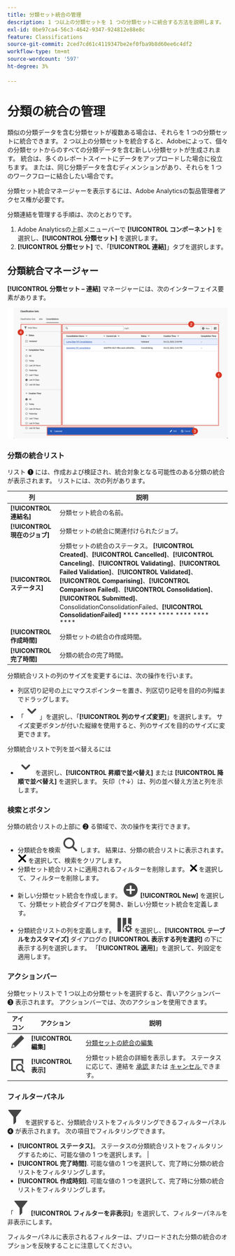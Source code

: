 ```yaml
---
title: 分類セット統合の管理
description: 1 つ以上の分類セットを 1 つの分類セットに統合する方法を説明します。
exl-id: 0be97ca4-56c3-4642-9347-924812e88e8c
feature: Classifications
source-git-commit: 2ced7cd61c4119347be2ef0fba9b8d60ee6c4df2
workflow-type: tm+mt
source-wordcount: '597'
ht-degree: 3%

---
```


# 分類の統合の管理

類似の分類データを含む分類セットが複数ある場合は、それらを 1 つの分類セットに統合できます。 2 つ以上の分類セットを統合すると、Adobeによって、個々の分類セットからのすべての分類データを含む新しい分類セットが生成されます。 統合は、多くのレポートスイートにデータをアップロードした場合に役立ちます。 または、同じ分類データを含むディメンションがあり、それらを 1 つのワークフローに結合したい場合です。

分類セット統合マネージャーを表示するには、Adobe Analyticsの製品管理者アクセス権が必要です。



分類連結を管理する手順は、次のとおりです。

1. Adobe Analyticsの上部メニューバーで **[!UICONTROL コンポーネント]** を選択し、**[!UICONTROL 分類セット]** を選択します。
1. **[!UICONTROL 分類セット]** で、「**[!UICONTROL 連結]**」タブを選択します。


## 分類統合マネージャー

**[!UICONTROL 分類セット – 連結]** マネージャーには、次のインターフェイス要素があります。

![ 分類セット – 連結マネージャー ](assets/classifications-sets-consolidations.png)



### 分類の統合リスト

リスト ➊ には、作成および検証され、統合対象となる可能性のある分類の統合が表示されます。 リストには、次の列があります。

| 列 | 説明 |
|---|---|
| **[!UICONTROL 連結名]** | 分類セット統合の名前。 |
| **[!UICONTROL 現在のジョブ]** | 分類セットの統合に関連付けられたジョブ。 |
| **[!UICONTROL ステータス]** | 分類セットの統合のステータス。 **[!UICONTROL Created]**、**[!UICONTROL Cancelled]**、**[!UICONTROL Canceling]**、**[!UICONTROL Validating]**、**[!UICONTROL Failed Validation]**、**[!UICONTROL Validated]**、**[!UICONTROL Comparising]**、**[!UICONTROL Comparison Failed]**、**[!UICONTROL Consolidation]**、**[!UICONTROL Submitted]**、ConsolidationConsolidationFailed、**[!UICONTROL ConsolidationFailed]** **** **** **** **** **** **** |
| **[!UICONTROL 作成時間]** | 分類セットの統合の作成時間。 |
| **[!UICONTROL 完了時間]** | 分類の統合の完了時間。 |


分類統合リストの列のサイズを変更するには、次の操作を行います。

* 列区切り記号の上にマウスポインターを置き、列区切り記号を目的の列幅までドラッグします。
* 「![ 山形の下 ](/help/assets/icons/ChevronDown.svg)」を選択し、「**[!UICONTROL 列のサイズ変更]**」を選択します。 サイズ変更ボタンが付いた縦線を使用すると、列のサイズを目的のサイズに変更できます。

分類統合リストで列を並べ替えるには

* ![ChevronDown](/help/assets/icons/ChevronDown.svg) を選択し、**[!UICONTROL 昇順で並べ替え]** または **[!UICONTROL 降順で並べ替え]** を選択します。 矢印（↑↓）は、列の並べ替え方法と列を示します。

### 検索とボタン

分類の統合リストの上部に ➋ る領域で、次の操作を実行できます。

* 分類統合を検索 ![ 検索 ](/help/assets/icons/Search.svg) します。 結果は、分類の統合リストに表示されます。 ![CrossSize200](/help/assets/icons/CrossSize200.svg) を選択して、検索をクリアします。
* 分類セット統合リストに適用されるフィルターを削除します。 ![CrossSize100](/help/assets/icons/CrossSize100.svg) を選択して、フィルターを削除します。
* 新しい分類セット統合を作成します。 ![AddCircle](/help/assets/icons/AddCircle.svg) **[!UICONTROL New]** を選択して、分類セット統合ダイアログを開き、新しい分類セット統合を定義します。
* 分類統合リストの列を定義します。 ![ColumnSetting](/help/assets/icons/ColumnSetting.svg) を選択し、**[!UICONTROL テーブルをカスタマイズ]** ダイアログの **[!UICONTROL 表示する列を選択]** の下に表示する列を選択します。 「**[!UICONTROL 適用]**」を選択して、列設定を適用します。


### アクションバー

分類セットリストで 1 つ以上の分類セットを選択すると、青いアクションバー ➌ 表示されます。 アクションバーでは、次のアクションを使用できます。

| アイコン | アクション | 説明 |
|---|---|---|
| ![編集](/help/assets/icons/Edit.svg) | **[!UICONTROL 編集]** | [ 分類セットの統合の編集 ](process.md#edit-a-consolidation) |
| ![ViewDetail](/help/assets/icons/ViewDetail.svg) | **[!UICONTROL 表示]** | 分類セット統合の詳細を表示します。 ステータスに応じて、連結を [ 承認 ](process.md#approve) または [ キャンセル ](process.md#cancel) できます。 |


### フィルターパネル

![ フィルター ](/help/assets/icons/Filter.svg) を選択すると、分類統合リストをフィルタリングできるフィルターパネル ➍ が表示されます。 次の項目でフィルタリングできます。

* **[!UICONTROL ステータス]**。 ステータスの分類統合リストをフィルタリングするために、可能な値の 1 つを選択します。 |
* **[!UICONTROL 完了時間]**. 可能な値の 1 つを選択して、完了時に分類の統合リストをフィルタリングします。
* **[!UICONTROL 作成時刻]**. 可能な値の 1 つを選択して、完了時に分類の統合リストをフィルタリングします。


「![ フィルター ](/help/assets/icons/Filter.svg) **[!UICONTROL フィルターを非表示]**」を選択して、フィルターパネルを非表示にします。

フィルターパネルに表示されるフィルターは、プリロードされた分類の統合のオプションを反映することに注意してください。


<!--

**[!UICONTROL Components]** > **[!UICONTROL Classification sets]** > **[!UICONTROL Consolidations]**

Once a consolidation is run, the original classification sets are removed, with the consolidated classification set taking their place. Click **[!UICONTROL Add]** to [Create a consolidation](process.md).

## Filter classification sets

The left side of the Classification set consolidation manager provides filter settings to locate the desired consolidation. Clicking the filter icon toggles the filter settings visibility. You can filter consolidations by **[!UICONTROL Status]**, **[!UICONTROL Completion time]**, or **[!UICONTROL Creation time]**.

![Classification set consolidation filters](../../assets/classification-set-consolidation-filters.png)

Additional filter options are available above the Classification set consolidation manager columns:

* **[!UICONTROL Search by title]**: Search for consolidations by name.
* **Show/Hide columns**: Toggle visibility for any column besides [!UICONTROL Name].

## Classification set consolidation manager columns

The following columns are available in the Classification set consolidation manager:

* **[!UICONTROL Name]**: The name of the consolidation.
* **[!UICONTROL Current job]**: The current job. 
* **[!UICONTROL Status]**: The status of the consolidation. 
* **[!UICONTROL Creation date]**: The date and time that the consolidation was created.
* **[!UICONTROL Completion date]**: The date and time that the consolidation completed (or failed).

-->
